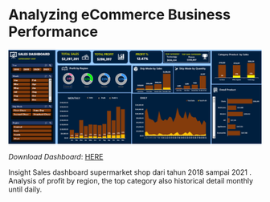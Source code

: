 # Analyzing eCommerce Business Performance
![](https://github.com/Haniaghnia/Hani_Portfolio/blob/main/Excel/Dashboard%20Supermarket.PNG)

*Download Dashboard*: [HERE](https://github.com/Haniaghnia/Hani_Portfolio/blob/43c360f5d108201e06cfdb8530f282912ddb46b5/Excel/Dasboard%20Sales%20Supermarket.xlsx)

Insight
Sales dashboard supermarket shop dari tahun 2018 sampai 2021 . Analysis of profit by region, the top category also historical detail monthly until daily.


